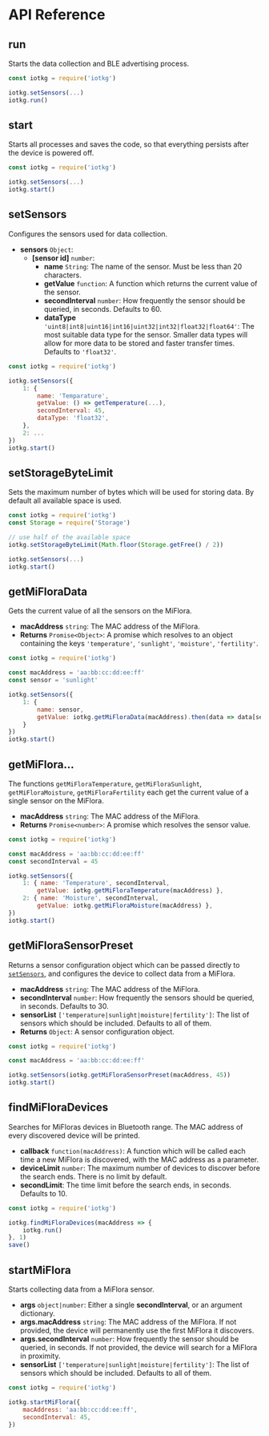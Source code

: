# API Reference

## run

Starts the data collection and BLE advertising process.

```js
const iotkg = require('iotkg')

iotkg.setSensors(...)
iotkg.run()
```

## start

Starts all processes and saves the code, so that everything
persists after the device is powered off.

```js
const iotkg = require('iotkg')

iotkg.setSensors(...)
iotkg.start()
```

## setSensors

Configures the sensors used for data collection.

- **sensors** `Object`:
    - **[sensor id]** `number`:
        - **name** `String`: The name of the sensor. Must be less than 20 characters.
        - **getValue** `function`: A function which returns the current value of the sensor.
        - **secondInterval** `number`: How frequently the sensor should be queried, in seconds. Defaults to 60.
        - **dataType** `'uint8|int8|uint16|int16|uint32|int32|float32|float64'`:
             The most suitable data type for the sensor. Smaller data types will allow for more
             data to be stored and faster transfer times. Defaults to `'float32'`.

```js
const iotkg = require('iotkg')

iotkg.setSensors({
    1: {
        name: 'Temparature',
        getValue: () => getTemperature(...),
        secondInterval: 45,
        dataType: 'float32',
    },
    2: ...
})
iotkg.start()
```

## setStorageByteLimit

Sets the maximum number of bytes which will be used for storing data. By default all available space is used.

```js
const iotkg = require('iotkg')
const Storage = require('Storage')

// use half of the available space
iotkg.setStorageByteLimit(Math.floor(Storage.getFree() / 2))

iotkg.setSensors(...)
iotkg.start()
```

## getMiFloraData

Gets the current value of all the sensors on the MiFlora.

- **macAddress** `string`: The MAC address of the MiFlora.
- **Returns** `Promise<Object>`: A promise which resolves to an object containing the keys `'temperature'`, `'sunlight'`, `'moisture'`, `'fertility'`.

```js
const iotkg = require('iotkg')

const macAddress = 'aa:bb:cc:dd:ee:ff'
const sensor = 'sunlight'

iotkg.setSensors({
    1: {
        name: sensor,
        getValue: iotkg.getMiFloraData(macAddress).then(data => data[sensor])
    }
})
iotkg.start()
```

## getMiFlora...

The functions `getMiFloraTemperature`, `getMiFloraSunlight`, `getMiFloraMoisture`, `getMiFloraFertility` each get the current value of a single sensor on the MiFlora.

- **macAddress** `string`: The MAC address of the MiFlora.
- **Returns** `Promise<number>`: A promise which resolves the sensor value.


```js
const iotkg = require('iotkg')

const macAddress = 'aa:bb:cc:dd:ee:ff'
const secondInterval = 45

iotkg.setSensors({
    1: { name: 'Temperature', secondInterval,
        getValue: iotkg.getMiFloraTemperature(macAddress) },
    2: { name: 'Moisture', secondInterval,
        getValue: iotkg.getMiFloraMoisture(macAddress) },
})
iotkg.start()
```

## getMiFloraSensorPreset

Returns a sensor configuration object which can be passed directly to [`setSensors`](#setSensors), and configures the device to collect data from a MiFlora.

- **macAddress** `string`: The MAC address of the MiFlora.
- **secondInterval** `number`: How frequently the sensors should be queried, in seconds. Defaults to 30.
- **sensorList** `['temperature|sunlight|moisture|fertility']`: The list of sensors which should be included. Defaults to all of them.
- **Returns** `Object`: A sensor configuration object.

```js
const iotkg = require('iotkg')

const macAddress = 'aa:bb:cc:dd:ee:ff'

iotkg.setSensors(iotkg.getMiFloraSensorPreset(macAddress, 45))
iotkg.start()
```

## findMiFloraDevices

Searches for MiFloras devices in Bluetooth range. The MAC address of every discovered device will be printed.

- **callback** `function(macAddress)`: A function which will be called each time a new MiFlora is discovered, with the MAC address as a parameter.
- **deviceLimit** `number`: The maximum number of devices to discover before the search ends. There is no limit by default.
- **secondLimit**: The time limit before the search ends, in seconds. Defaults to 10.

```js
const iotkg = require('iotkg')

iotkg.findMiFloraDevices(macAddress => {
    iotkg.run()
}, 1)
save()
```


## startMiFlora
Starts collecting data from a MiFlora sensor.

- **args** `object|number`: Either a single **secondInterval**, or an argument dictionary.
- **args.macAddress** `string`: The MAC address of the MiFlora. If not provided, the device will permanently use the first MiFlora it discovers.
- **args.secondInterval** `number`: How frequently the sensor should be queried, in seconds.
    If not provided, the device will search for a MiFlora in proximity.
- **sensorList** `['temperature|sunlight|moisture|fertility']`: The list of sensors which should be included. Defaults to all of them.

```js
const iotkg = require('iotkg')

iotkg.startMiFlora({
    macAddress: 'aa:bb:cc:dd:ee:ff',
    secondInterval: 45,
})
```
